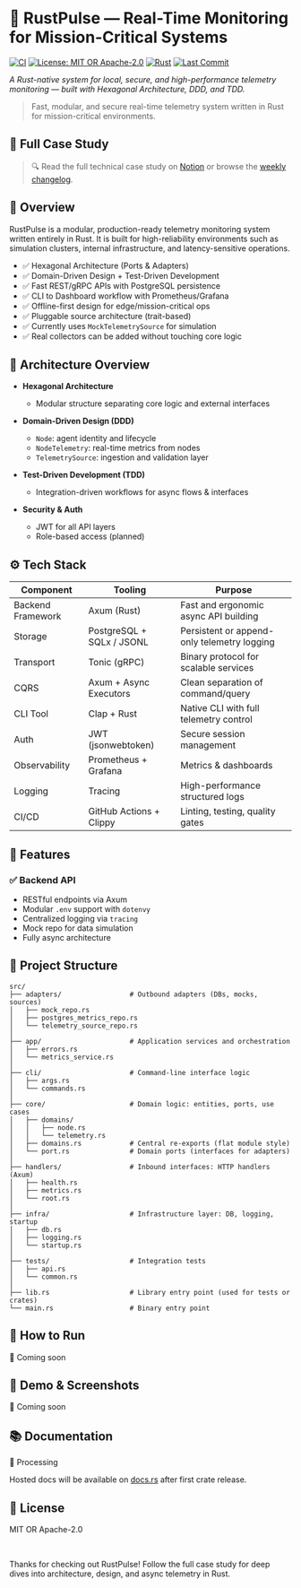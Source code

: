 # 🚀 RustPulse — Real-Time Monitoring for Mission-Critical Systems 
[![CI](https://github.com/vinecksie/rustpulse/actions/workflows/ci.yml/badge.svg)](https://github.com/vinecksie/rustpulse/actions)
[![License: MIT OR Apache-2.0](https://img.shields.io/badge/license-MIT%20OR%20Apache--2.0-blue)](./LICENSE)
[![Rust](https://img.shields.io/badge/rust-stable-orange)](https://www.rust-lang.org/)
[![Last Commit](https://img.shields.io/github/last-commit/vinecksie/rustpulse)](https://github.com/vinecksie/rustpulse)


*A Rust-native system for local, secure, and high-performance telemetry monitoring — built with Hexagonal Architecture, DDD, and TDD.*
> Fast, modular, and secure real-time telemetry system written in Rust for mission-critical environments.


## 📖 Full Case Study

> 🔍 Read the full technical case study on [Notion](https://vinecksie.notion.site/RustPulse-Secure-Real-Time-Telemetry-Engine-in-Rust-21e066ddb92f8091a561c1f3b710cc0e) or browse the [weekly changelog](https://github.com/VinEckSie/rust-weekly-changelog).


## 📡 Overview

RustPulse is a modular, production-ready telemetry monitoring system written entirely in Rust. It is built for high-reliability environments such as simulation clusters, internal infrastructure, and latency-sensitive operations.

- ✅ Hexagonal Architecture (Ports & Adapters)
- ✅ Domain-Driven Design + Test-Driven Development
- ✅ Fast REST/gRPC APIs with PostgreSQL persistence
- ✅ CLI to Dashboard workflow with Prometheus/Grafana
- ✅ Offline-first design for edge/mission-critical ops
- ✅ Pluggable source architecture (trait-based)
- ✅ Currently uses `MockTelemetrySource` for simulation
- ✅ Real collectors can be added without touching core logic

<!--
## 🌐 Live Demo

🚧 Coming soon – Will be available at:  
👉 [https://demo.rustpulse.io](https://demo.rustpulse.io)
-->

## 🧱 Architecture Overview

- **Hexagonal Architecture**
    - Modular structure separating core logic and external interfaces

- **Domain-Driven Design (DDD)**
    - `Node`: agent identity and lifecycle
    - `NodeTelemetry`: real-time metrics from nodes
    - `TelemetrySource`: ingestion and validation layer

- **Test-Driven Development (TDD)**
    - Integration-driven workflows for async flows & interfaces

- **Security & Auth**
    - JWT for all API layers
    - Role-based access (planned)

## ⚙️ Tech Stack

| Component | Tooling | Purpose |
|----------|---------|---------|
| Backend Framework | Axum (Rust) | Fast and ergonomic async API building |
| Storage | PostgreSQL + SQLx / JSONL | Persistent or append-only telemetry logging |
| Transport | Tonic (gRPC) | Binary protocol for scalable services |
| CQRS | Axum + Async Executors | Clean separation of command/query |
| CLI Tool | Clap + Rust | Native CLI with full telemetry control |
| Auth | JWT (jsonwebtoken) | Secure session management |
| Observability | Prometheus + Grafana | Metrics & dashboards |
| Logging | Tracing | High-performance structured logs |
| CI/CD | GitHub Actions + Clippy | Linting, testing, quality gates |


## 🔧 Features

### ✅ Backend API

- RESTful endpoints via Axum
- Modular `.env` support with `dotenvy`
- Centralized logging via `tracing`
- Mock repo for data simulation
- Fully async architecture

## 📁 Project Structure

```
src/
├── adapters/                 # Outbound adapters (DBs, mocks, sources)
│   ├── mock_repo.rs
│   ├── postgres_metrics_repo.rs
│   └── telemetry_source_repo.rs
│
├── app/                      # Application services and orchestration
│   ├── errors.rs
│   └── metrics_service.rs
│
├── cli/                      # Command-line interface logic
│   ├── args.rs
│   └── commands.rs
│
├── core/                     # Domain logic: entities, ports, use cases
│   ├── domains/
│   │   ├── node.rs
│   │   └── telemetry.rs
│   ├── domains.rs            # Central re-exports (flat module style)
│   └── port.rs               # Domain ports (interfaces for adapters)
│
├── handlers/                 # Inbound interfaces: HTTP handlers (Axum)
│   ├── health.rs
│   ├── metrics.rs
│   └── root.rs
│
├── infra/                    # Infrastructure layer: DB, logging, startup
│   ├── db.rs
│   ├── logging.rs
│   └── startup.rs
│
├── tests/                    # Integration tests
│   ├── api.rs
│   └── common.rs
│
├── lib.rs                    # Library entry point (used for tests or crates)
└── main.rs                   # Binary entry point
```

## 🚀 How to Run

🚧 Coming soon

## 📸 Demo & Screenshots

🚧 Coming soon

<!--
## 🤝 Contributing
-->

## 📚 Documentation

🚧 Processing

Hosted docs will be available on [docs.rs](https://docs.rs/rustpulse) after first crate release.

## 📄 License

MIT OR Apache-2.0


<br>

Thanks for checking out RustPulse! Follow the full case study for deep dives into architecture, design, and async telemetry in Rust.



